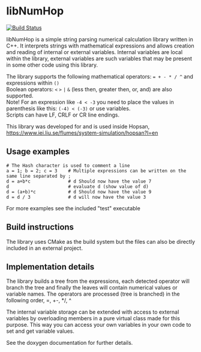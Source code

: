 # libNumHop

[![Build Status](https://travis-ci.org/peterNordin/libNumHop.svg?branch=master)](https://travis-ci.org/peterNordin/libNumHop)

libNumHop is a simple string parsing numerical calculation library written in C++.
It interprets strings with mathematical expressions and allows creation and reading of internal or external variables.
Internal variables are local within the library, external variables are such variables that may be present in some other code using this library.

The library supports the following mathematical operators: `= + - * / ^` and expressions within `()`  
Boolean operators: `<` `>` `|` `&` (less then, greater then, or, and) are also supported.  
Note! For an expression like `-4 < -3` you need to place the values in parenthesis like this: `(-4) < (-3)` or use variables.  
Scripts can have LF, CRLF or CR line endings.

This library was developed for and is used inside Hopsan, https://www.iei.liu.se/flumes/system-simulation/hopsan?l=en

## Usage examples

```
# The Hash character is used to comment a line
a = 1; b = 2; c = 3    # Multiple expressions can be written on the same line separated by ;
d = a+b*c              # d Should now have the value 7
d                      # evaluate d (show value of d)
d = (a+b)*c            # d Should now have the value 9
d = d / 3              # d will now have the value 3
```


For more examples see the included "test" executable

## Build instructions
The library uses CMake as the build system but the files can also be directly included in an external project.

## Implementation details
The library builds a tree from the expressions, each detected operator will branch the tree and finally the leaves will contain numerical values or variable names.
The operators are processed (tree is branched) in the following order, =, +-, */, ^ 

The internal variable storage can be extended with access to external variables by overloading members in a pure virtual class made for this purpose.
This way you can access your own variables in your own code to set and get variable values.

See the doxygen documentation for further details.

